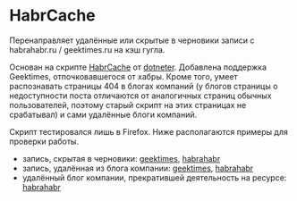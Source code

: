 # HabrCache
Перенаправляет удалённые или скрытые в черновики записи с habrahabr.ru / geektimes.ru на кэш гугла.

Основан на скрипте [HabrCache](http://userscripts-mirror.org/scripts/show/136481) от [dotneter](http://userscripts-mirror.org/users/138395.html). Добавлена поддержка Geektimes, отпочковавшегося от хабры. Кроме того, умеет распознавать страницы 404 в блогах компаний (у блогов страницы о недоступности поста отличаются от аналогичных страниц обычных пользователей, поэтому старый скрипт на этих страницах не срабатывал) и сами удалённые блоги компаний.

Скрипт тестировался лишь в Firefox. Ниже располагаются примеры для проверки работы.

* запись, скрытая в черновики: [geektimes](http://geektimes.ru/post/269660/), [habrahabr](http://habrahabr.ru/post/161695/)
* запись, удалённая из блога компании: [geektimes](http://geektimes.ru/company/ua-hosting/blog/251006/), [habrahabr](http://habrahabr.ru/company/muk/blog/255299/)
* удалённый блог компании, прекратившей деятельность на ресурсе: [habrahabr](http://habrahabr.ru/company/unity3d/blog/)